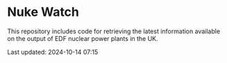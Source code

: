 # Nuke Watch

This repository includes code for retrieving the latest information available on the output of EDF nuclear power plants in the UK.

Last updated: 2024-10-14 07:15